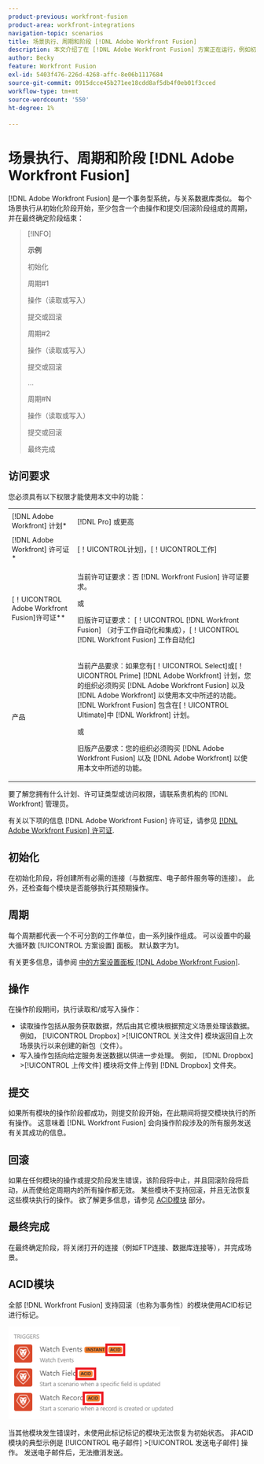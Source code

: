 ```yaml
---
product-previous: workfront-fusion
product-area: workfront-integrations
navigation-topic: scenarios
title: 场景执行、周期和阶段 [!DNL Adobe Workfront Fusion]
description: 本文介绍了在 [!DNL Adobe Workfront Fusion] 方案正在运行，例如初始化、操作、提交和回滚。
author: Becky
feature: Workfront Fusion
exl-id: 5403f476-226d-4268-affc-8e06b1117684
source-git-commit: 0915dcce45b271ee18cdd8af5db4f0eb01f3cced
workflow-type: tm+mt
source-wordcount: '550'
ht-degree: 1%

---
```


# 场景执行、周期和阶段 [!DNL Adobe Workfront Fusion]

[!DNL Adobe Workfront Fusion] 是一个事务型系统，与关系数据库类似。 每个场景执行从初始化阶段开始，至少包含一个由操作和提交/回滚阶段组成的周期，并在最终确定阶段结束：

>[!INFO]
>
>**示例**
>
>初始化
>
>周期#1
>
>操作（读取或写入）
>
>提交或回滚
>
>周期#2
>
>操作（读取或写入）
>
>提交或回滚
>
>...
>
>周期#N
>
>操作（读取或写入）
>
>提交或回滚
>
>最终完成

## 访问要求

您必须具有以下权限才能使用本文中的功能：

<table style="table-layout:auto"> 
 <col> 
 <col> 
 <tbody> 
  <tr> 
    <td role="rowheader">[!DNL Adobe Workfront] 计划*</td> 
   <td> <p>[!DNL Pro] 或更高</p> </td> 
  </tr> 
  <tr data-mc-conditions=""> 
   <td role="rowheader">[!DNL Adobe Workfront] 许可证*</td> 
   <td> <p>[！UICONTROL计划]，[！UICONTROL工作]</p> </td> 
  </tr> 
  <tr> 
   <td role="rowheader">[！UICONTROL Adobe Workfront Fusion]许可证**</td> 
  <td>
   <p>当前许可证要求：否 [!DNL Workfront Fusion] 许可证要求。</p>
   <p>或</p>
   <p>旧版许可证要求： [！UICONTROL [!DNL Workfront Fusion] （对于工作自动化和集成），[！UICONTROL [!DNL Workfront Fusion] 工作自动化]</p>
   </td>  
  </tr> 
  <tr> 
   <td role="rowheader">产品</td> 
   <td>
   <p>当前产品要求：如果您有[！UICONTROL Select]或[！UICONTROL Prime] [!DNL Adobe Workfront] 计划，您的组织必须购买 [!DNL Adobe Workfront Fusion] 以及 [!DNL Adobe Workfront] 以使用本文中所述的功能。 [!DNL Workfront Fusion] 包含在[！UICONTROL Ultimate]中 [!DNL Workfront] 计划。</p>
   <p>或</p>
   <p>旧版产品要求：您的组织必须购买 [!DNL Adobe Workfront Fusion] 以及 [!DNL Adobe Workfront] 以使用本文中所述的功能。</p>
   </td> 
  </tr> 
 </tbody> 
</table>

要了解您拥有什么计划、许可证类型或访问权限，请联系贵机构的 [!DNL Workfront] 管理员。

有关以下项的信息 [!DNL Adobe Workfront Fusion] 许可证，请参见 [[!DNL Adobe Workfront Fusion] 许可证](../../workfront-fusion/get-started/license-automation-vs-integration.md).

## 初始化

在初始化阶段，将创建所有必需的连接（与数据库、电子邮件服务等的连接）。 此外，还检查每个模块是否能够执行其预期操作。

## 周期

每个周期都代表一个不可分割的工作单位，由一系列操作组成。 可以设置中的最大循环数 [!UICONTROL 方案设置] 面板。 默认数字为1。

有关更多信息，请参阅 [中的方案设置面板 [!DNL Adobe Workfront Fusion]](../../workfront-fusion/scenarios/scenario-settings-panel.md).

## 操作

在操作阶段期间，执行读取和/或写入操作：

* 读取操作包括从服务获取数据，然后由其它模块根据预定义场景处理该数据。 例如， [!UICONTROL Dropbox] >[!UICONTROL 关注文件] 模块返回自上次场景执行以来创建的新包（文件）。
* 写入操作包括向给定服务发送数据以供进一步处理。 例如， [!DNL Dropbox] >[!UICONTROL 上传文件] 模块将文件上传到 [!DNL Dropbox] 文件夹。

## 提交

如果所有模块的操作阶段都成功，则提交阶段开始，在此期间将提交模块执行的所有操作。 这意味着 [!DNL Workfront Fusion] 会向操作阶段涉及的所有服务发送有关其成功的信息。

## 回滚

如果在任何模块的操作或提交阶段发生错误，该阶段将中止，并且回滚阶段将启动，从而使给定周期内的所有操作都无效。 某些模块不支持回滚，并且无法恢复这些模块执行的操作。 欲了解更多信息，请参见 [ACID模块](#acid-modules) 部分。

## 最终完成

在最终确定阶段，将关闭打开的连接（例如FTP连接、数据库连接等），并完成场景。

## ACID模块

全部 [!DNL Workfront Fusion] 支持回滚（也称为事务性）的模块使用ACID标记进行标记。

![](assets/acid-modules-350x189.png)

当其他模块发生错误时，未使用此标记标记的模块无法恢复为初始状态。 非ACID模块的典型示例是 [!UICONTROL 电子邮件] >[!UICONTROL 发送电子邮件] 操作。 发送电子邮件后，无法撤消发送。
